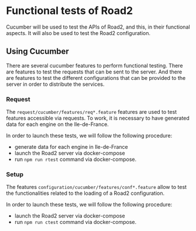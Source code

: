 # Functional tests of Road2

Cucumber will be used to test the APIs of Road2, and this, in their functional aspects. It will also be used to test the Road2 configuration.

## Using Cucumber

There are several cucumber features to perform functional testing. There are features to test the requests that can be sent to the server. And there are features to test the different configurations that can be provided to the server in order to distribute the services.

### Request

The `request/cucumber/features/req*.feature` features are used to test features accessible via requests. To work, it is necessary to have generated data for each engine on the Ile-de-France.

In order to launch these tests, we will follow the following procedure:
- generate data for each engine in Ile-de-France
- launch the Road2 server via docker-compose
- run `npm run rtest` command via docker-compose.

### Setup

The features `configuration/cucumber/features/conf*.feature` allow to test the functionalities related to the loading of a Road2 configuration.

In order to launch these tests, we will follow the following procedure:
- launch the Road2 server via docker-compose
- run `npm run ctest` command via docker-compose.